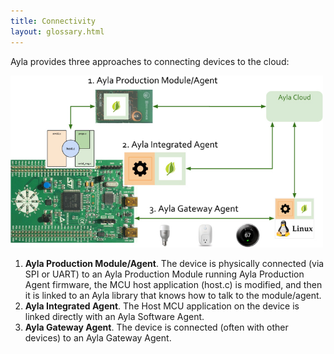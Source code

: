 ```yaml
---
title: Connectivity
layout: glossary.html
---
```


Ayla provides three approaches to connecting devices to the cloud:

<div class="image"><img class="figure-img" src="images/ayla-approaches-to-connectivity.jpg" width=500></div>

1. **Ayla Production Module/Agent**. The device is physically connected (via SPI or UART) to an Ayla Production Module running Ayla Production Agent firmware, the MCU host application (host.c) is modified, and then it is linked to an Ayla library that knows how to talk to the module/agent.
1. **Ayla Integrated Agent**. The Host MCU application on the device is linked directly with an Ayla Software Agent.
1. **Ayla Gateway Agent**. The device is connected (often with other devices) to an Ayla Gateway Agent.
